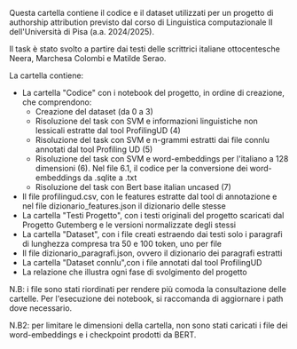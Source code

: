 Questa cartella contiene il codice e il dataset utilizzati per un progetto di authorship attribution previsto dal corso di Linguistica computazionale II dell'Università di Pisa (a.a. 2024/2025).

Il task è stato svolto a partire dai testi delle scrittrici italiane ottocentesche Neera, Marchesa Colombi e Matilde Serao.

La cartella contiene:

- La cartella "Codice" con i notebook del progetto, in ordine di creazione, che comprendono:
    - Creazione del dataset (da 0 a 3)
    - Risoluzione del task con SVM e informazioni linguistiche non lessicali estratte dal tool ProfilingUD (4)
    - Risoluzione del task con SVM e n-grammi estratti dai file connlu annotati dal tool Profiling UD (5)
    - Risoluzione del task con SVM e word-embeddings per l'italiano a 128 dimensioni (6). Nel file 6.1, il codice per la conversione dei word-embeddings da .sqlite a .txt
    - Risoluzione del task con Bert base italian uncased (7)
- Il file profilingud.csv, con le features estratte dal tool di annotazione e nel file dizionario_features.json il dizionario delle stesse
- La cartella "Testi Progetto", con i testi originali del progetto scaricati dal Progetto Gutemberg e le versioni normalizzate degli stessi
- La cartella "Dataset", con i file creati estraendo dai testi solo i paragrafi di lunghezza compresa tra 50 e 100 token, uno per file
- Il file dizionario_paragrafi.json, ovvero il dizionario dei paragrafi estratti 
- La cartella "Dataset connlu",con i file annotati dal tool ProfilingUD
- La relazione che illustra ogni fase di svolgimento del progetto

N.B: i file sono stati riordinati per rendere più comoda la consultazione delle cartelle. Per l'esecuzione dei notebook, si raccomanda di aggiornare i path dove necessario.

N.B2: per limitare le dimensioni della cartella, non sono stati caricati i file dei word-embeddings e i checkpoint prodotti da BERT.
